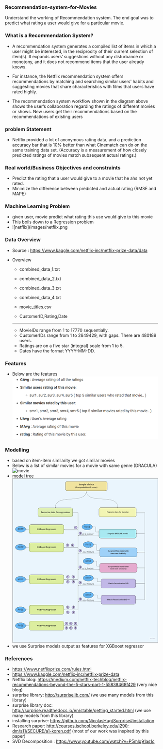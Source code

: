 ### Recommendation-system-for-Movies
Understand the working of Recommendation system. The end goal was to predict what rating a user would give for a particular movie.

### What is a Recommendation System?
- A recommendation system generates a compiled list of items in which a user might be interested, in the reciprocity of their current selection of item(s). 
  It expands users’ suggestions without any disturbance or monotony, and it does not recommend items that the user already knows.

- For instance, the Netflix recommendation system offers recommendations by matching and searching similar users' habits and suggesting movies that share 
  characteristics with films that users have rated highly.
  
- The recommendation system workflow shown in the diagram above shows the user’s collaboration regarding the ratings of different movies or shows.
  New users get their recommendations based on the recommendations of existing users

### problem Statement
- Netflix provided a lot of anonymous rating data, and a prediction accuracy bar that is 10% better than what Cinematch can do on the same training data set.
  (Accuracy is a measurement of how closely predicted ratings of movies match subsequent actual ratings.)

### Real world/Business Objectives and constraints
- Predict the rating that a user would give to a movie that he ahs not yet rated.
- Minimize the difference between predicted and actual rating (RMSE and MAPE)

### Machine Learning Problem
- given user, movie predict what rating this use would give to this movie 
- This boils down to a Regression problem
- ![netflix](images/netflix.png

### Data Overview
- Source : https://www.kaggle.com/netflix-inc/netflix-prize-data/data
- Overview
    - combined_data_1.txt
    - combined_data_2.txt
    - combined_data_3.txt
    - combined_data_4.txt
    - movie_titles.csv


    - CustomerID,Rating,Date
  - ----------------------------------------------

    - MovieIDs range from 1 to 17770 sequentially.
    - CustomerIDs range from 1 to 2649429, with gaps. There are 480189 users.
    - Ratings are on a five star (integral) scale from 1 to 5.
    - Dates have the format YYYY-MM-DD.
    
### Features
  - Below are the features
   ![features](images/features.png)
    
### Modelling
  - based on item-item similarity we got similar movies 
  - Below is a list of similar movies for a movie with same genre (DRACULA)
    ![movie](images/similar)
  - model tree
    ![models](images/models.png)
  - we use Surprise models output as features for XGBoost regressor
  
### References
- https://www.netflixprize.com/rules.html
- https://www.kaggle.com/netflix-inc/netflix-prize-data
- Netflix blog: https://medium.com/netflix-techblog/netflix-recommendations-beyond-the-5-stars-part-1-55838468f429 (very nice blog)
- surprise library: http://surpriselib.com/ (we use many models from this library)
- surprise library doc: http://surprise.readthedocs.io/en/stable/getting_started.html (we use many models from this library)
- installing surprise: https://github.com/NicolasHug/Surprise#installation
- Research paper: http://courses.ischool.berkeley.edu/i290-dm/s11/SECURE/a1-koren.pdf (most of our work was inspired by this paper)
- SVD Decomposition : https://www.youtube.com/watch?v=P5mlg91as1c
